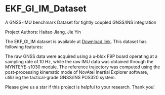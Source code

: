 # EKF_GI_IM_Dataset
A GNSS-IMU benchmark Dataset for tightly coupled GNSS/INS integration

Project Authors: Haitao Jiang, Jie Yin

The EKF_GI_IM dataset is available at
[Download link](https://sjtueducn-my.sharepoint.com/personal/594666_sjtu_edu_cn/_layouts/15/onedrive.aspx?id=%2Fpersonal%2F594666%5Fsjtu%5Fedu%5Fcn%2FDocuments%2FGI%5FIM%2Ebag&parent=%2Fpersonal%2F594666%5Fsjtu%5Fedu%5Fcn%2FDocuments&ga=1).
This  dataset has following features:

The raw GNSS data were acquired using a u-blox F9P board operating at a sampling rate of 10 Hz, while the raw IMU data was obtained through the MYNTEYE-s1030 module. The reference trajectory was computed using the post-processing kinematic mode of NovAtel Inertial Explorer software, utilizing the tactical-grade GNSS/INS POS320 system.

Please give us a star if this project is helpful to your research. Thank you! 



